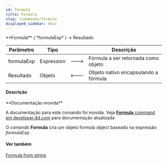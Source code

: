 ```yaml
---
id: formula
title: Formula
slug: /commands/formula
displayed_sidebar: docs
---
```


<!--REF #_command_.Formula.Syntax-->**Formula** ( *formulaExp* ) -> Resultado<!-- END REF-->
<!--REF #_command_.Formula.Params-->
| Parâmetro | Tipo |  | Descrição |
| --- | --- | --- | --- |
| formulaExp | Expression | &#x1F852; | Fórmula a ser retornada como objeto |
| Resultado | Objeto | &#x1F850; | Objeto nativo encapsulando a fórmula |

<!-- END REF-->

#### Descrição 

<!--REF #_command_.Formula.Summary-->**Documentação movida**

A documentação para este comando foi movida.<!-- END REF--> Veja [**Formula** command em developer.4d.com](https://developer.4d.com/docs/API/FunctionClass#formula) para documentação atualizada

O comando **Formula** cria um objeto formula object baseado na expressão *formulaExp* . 

#### Ver também 

  
  
  
[Formula from string](formula-from-string.md)  
